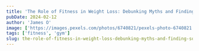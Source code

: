 ```yaml
---
title: 'The Role of Fitness in Weight Loss: Debunking Myths and Finding Solutions'
pubDate: 2024-02-12
author: 'James O'
image: ['https://images.pexels.com/photos/6740821/pexels-photo-6740821.jpeg?auto=compress&cs=tinysrgb&w=1260&h=750&dpr=1']
tags: ['fitness', 'gym']
slug: the-role-of-fitness-in-weight-loss-debunking-myths-and-finding-solutions
---
```


